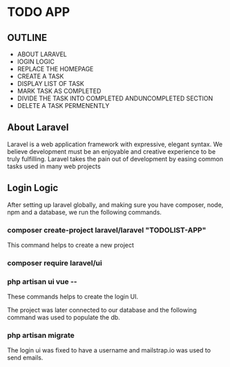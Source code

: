 # TODO APP 

## OUTLINE
- ABOUT LARAVEL
- lOGIN LOGIC
- REPLACE THE HOMEPAGE
- CREATE A TASK
- DISPLAY LIST OF TASK
- MARK TASK AS COMPLETED
- DIVIDE THE TASK INTO COMPLETED ANDUNCOMPLETED  SECTION
- DELETE A TASK PERMENENTLY


## About Laravel
Laravel is a web application framework with expressive, elegant syntax. We believe development must be an enjoyable and creative experience to be truly fulfilling. Laravel takes the pain out of development by easing common tasks used in many web projects


## Login Logic
After setting up laravel globally, and making sure you have composer, node, npm and a database, we run the following commands.

### composer create-project laravel/laravel "TODOLIST-APP"
This command helps to create  a new project

### composer require laravel/ui
### php artisan ui vue --
These commands helps to create the login UI.

The project was later connected to our database and the following command was used to populate the db.
### php artisan migrate

The login ui was fixed to have a username and mailstrap.io was used to send emails.


